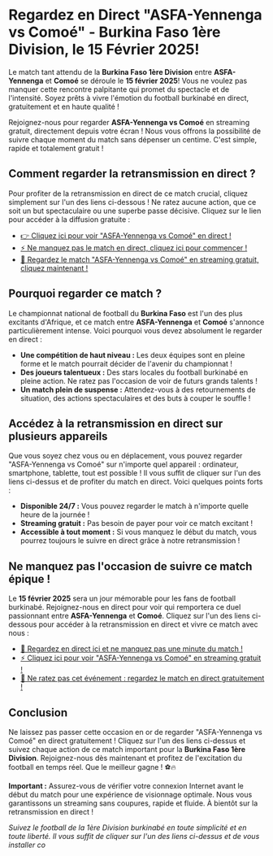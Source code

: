 # Regardez en Direct "ASFA-Yennenga vs Comoé" - Burkina Faso 1ère Division, le 15 Février 2025!

Le match tant attendu de la **Burkina Faso 1ère Division** entre **ASFA-Yennenga** et **Comoé** se déroule le **15 février 2025**! Vous ne voulez pas manquer cette rencontre palpitante qui promet du spectacle et de l'intensité. Soyez prêts à vivre l'émotion du football burkinabé en direct, gratuitement et en haute qualité !

Rejoignez-nous pour regarder **ASFA-Yennenga vs Comoé** en streaming gratuit, directement depuis votre écran ! Nous vous offrons la possibilité de suivre chaque moment du match sans dépenser un centime. C'est simple, rapide et totalement gratuit !

## Comment regarder la retransmission en direct ?

Pour profiter de la retransmission en direct de ce match crucial, cliquez simplement sur l'un des liens ci-dessous ! Ne ratez aucune action, que ce soit un but spectaculaire ou une superbe passe décisive. Cliquez sur le lien pour accéder à la diffusion gratuite :

- [👉 Cliquez ici pour voir "ASFA-Yennenga vs Comoé" en direct !](https://tinyurl.com/livestreamfreeo?st=ASFA-Yennenga+vs+Como%C3%A9&si=ghc)
- [⚡ Ne manquez pas le match en direct, cliquez ici pour commencer !](https://tinyurl.com/livestreamfreeo?st=ASFA-Yennenga+vs+Como%C3%A9&si=ghc)
- [📱 Regardez le match "ASFA-Yennenga vs Comoé" en streaming gratuit, cliquez maintenant !](https://tinyurl.com/livestreamfreeo?st=ASFA-Yennenga+vs+Como%C3%A9&si=ghc)

## Pourquoi regarder ce match ?

Le championnat national de football du **Burkina Faso** est l'un des plus excitants d'Afrique, et ce match entre **ASFA-Yennenga** et **Comoé** s'annonce particulièrement intense. Voici pourquoi vous devez absolument le regarder en direct :

- **Une compétition de haut niveau :** Les deux équipes sont en pleine forme et le match pourrait décider de l'avenir du championnat !
- **Des joueurs talentueux :** Des stars locales du football burkinabé en pleine action. Ne ratez pas l'occasion de voir de futurs grands talents !
- **Un match plein de suspense :** Attendez-vous à des retournements de situation, des actions spectaculaires et des buts à couper le souffle !

## Accédez à la retransmission en direct sur plusieurs appareils

Que vous soyez chez vous ou en déplacement, vous pouvez regarder "ASFA-Yennenga vs Comoé" sur n'importe quel appareil : ordinateur, smartphone, tablette, tout est possible ! Il vous suffit de cliquer sur l'un des liens ci-dessus et de profiter du match en direct. Voici quelques points forts :

- **Disponible 24/7 :** Vous pouvez regarder le match à n'importe quelle heure de la journée !
- **Streaming gratuit :** Pas besoin de payer pour voir ce match excitant !
- **Accessible à tout moment :** Si vous manquez le début du match, vous pourrez toujours le suivre en direct grâce à notre retransmission !

## Ne manquez pas l'occasion de suivre ce match épique !

Le **15 février 2025** sera un jour mémorable pour les fans de football burkinabé. Rejoignez-nous en direct pour voir qui remportera ce duel passionnant entre **ASFA-Yennenga** et **Comoé**. Cliquez sur l'un des liens ci-dessous pour accéder à la retransmission en direct et vivre ce match avec nous :

- [🔴 Regardez en direct ici et ne manquez pas une minute du match !](https://tinyurl.com/livestreamfreeo?st=ASFA-Yennenga+vs+Como%C3%A9&si=ghc)
- [⚡ Cliquez ici pour voir "ASFA-Yennenga vs Comoé" en streaming gratuit !](https://tinyurl.com/livestreamfreeo?st=ASFA-Yennenga+vs+Como%C3%A9&si=ghc)
- [🎉 Ne ratez pas cet événement : regardez le match en direct gratuitement !](https://tinyurl.com/livestreamfreeo?st=ASFA-Yennenga+vs+Como%C3%A9&si=ghc)

## Conclusion

Ne laissez pas passer cette occasion en or de regarder "ASFA-Yennenga vs Comoé" en direct gratuitement ! Cliquez sur l'un des liens ci-dessus et suivez chaque action de ce match important pour la **Burkina Faso 1ère Division**. Rejoignez-nous dès maintenant et profitez de l'excitation du football en temps réel. Que le meilleur gagne ! ⚽🔥

**Important :** Assurez-vous de vérifier votre connexion Internet avant le début du match pour une expérience de visionnage optimale. Nous vous garantissons un streaming sans coupures, rapide et fluide. À bientôt sur la retransmission en direct !

_Suivez le football de la 1ère Division burkinabé en toute simplicité et en toute liberté. Il vous suffit de cliquer sur l'un des liens ci-dessus et de vous installer co_
